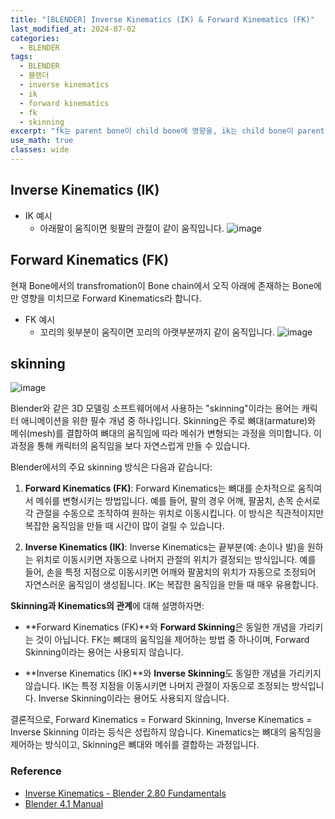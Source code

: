 ```yaml
---
title: "[BLENDER] Inverse Kinematics (IK) & Forward Kinematics (FK)"
last_modified_at: 2024-07-02
categories:
  - BLENDER
tags:
  - BLENDER
  - 블렌더
  - inverse kinematics
  - ik
  - forward kinematics
  - fk
  - skinning
excerpt: "fk는 parent bone이 child bone에 영향을, ik는 child bone이 parent bone에 역으로 영향을 미칩니다."
use_math: true
classes: wide
---
```


## Inverse Kinematics (IK)

- IK 예시
  - 아래팔이 움직이면 윗팔의 관절이 같이 움직입니다.
    ![image](https://github.com/sandokim/sandokim.github.io/assets/74639652/56c2dd85-4858-4a04-860b-4c78f460a448)


## Forward Kinematics (FK)

현재 Bone에서의 transfromation이 Bone chain에서 오직 아래에 존재하는 Bone에만 영향을 미치므로 Forward Kinematics라 합니다.

- FK 예시
  - 꼬리의 윗부분이 움직이면 꼬리의 아랫부분까지 같이 움직입니다.
    ![image](https://github.com/sandokim/sandokim.github.io/assets/74639652/a3b661dc-ae7e-4c81-89e2-e82e5f7cfebb)

## skinning

![image](https://github.com/sandokim/sandokim.github.io/assets/74639652/b95a1af7-1a05-4a32-afc9-a97eb1c36ff1)

Blender와 같은 3D 모델링 소프트웨어에서 사용하는 "skinning"이라는 용어는 캐릭터 애니메이션을 위한 필수 개념 중 하나입니다. Skinning은 주로 뼈대(armature)와 메쉬(mesh)를 결합하여 뼈대의 움직임에 따라 메쉬가 변형되는 과정을 의미합니다. 이 과정을 통해 캐릭터의 움직임을 보다 자연스럽게 만들 수 있습니다.

Blender에서의 주요 skinning 방식은 다음과 같습니다:

1. **Forward Kinematics (FK)**: Forward Kinematics는 뼈대를 순차적으로 움직여서 메쉬를 변형시키는 방법입니다. 예를 들어, 팔의 경우 어깨, 팔꿈치, 손목 순서로 각 관절을 수동으로 조작하여 원하는 위치로 이동시킵니다. 이 방식은 직관적이지만 복잡한 움직임을 만들 때 시간이 많이 걸릴 수 있습니다.

2. **Inverse Kinematics (IK)**: Inverse Kinematics는 끝부분(예: 손이나 발)을 원하는 위치로 이동시키면 자동으로 나머지 관절의 위치가 결정되는 방식입니다. 예를 들어, 손을 특정 지점으로 이동시키면 어깨와 팔꿈치의 위치가 자동으로 조정되어 자연스러운 움직임이 생성됩니다. IK는 복잡한 움직임을 만들 때 매우 유용합니다.

**Skinning과 Kinematics의 관계**에 대해 설명하자면:

- **Forward Kinematics (FK)**와 **Forward Skinning**은 동일한 개념을 가리키는 것이 아닙니다. FK는 뼈대의 움직임을 제어하는 방법 중 하나이며, Forward Skinning이라는 용어는 사용되지 않습니다.
  
- **Inverse Kinematics (IK)**와 **Inverse Skinning**도 동일한 개념을 가리키지 않습니다. IK는 특정 지점을 이동시키면 나머지 관절이 자동으로 조정되는 방식입니다. Inverse Skinning이라는 용어도 사용되지 않습니다.

결론적으로, Forward Kinematics = Forward Skinning, Inverse Kinematics = Inverse Skinning 이라는 등식은 성립하지 않습니다. Kinematics는 뼈대의 움직임을 제어하는 방식이고, Skinning은 뼈대와 메쉬를 결합하는 과정입니다.


### Reference
- [Inverse Kinematics - Blender 2.80 Fundamentals](https://youtu.be/S-2v_CKmVE8?si=OAjBisfIKsLhEnM_)
- [Blender 4.1 Manual](https://docs.blender.org/manual/en/latest/animation/armatures/skinning/introduction.html)
